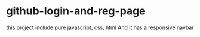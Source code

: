 # github-login-and-reg-page
this project include pure javascript, css, html
And it has a responsive navbar
